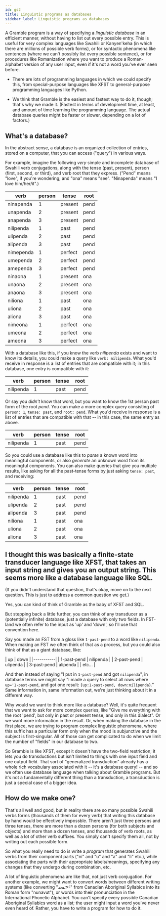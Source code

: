 ```yaml
---
id: gs2
title: Linguistic programs as databases
sidebar_label: Linguistic programs as databases
---
```


A Gramble program is a way of specifying a *linguistic database* in an efficient manner, without having to list out every possible entry.  This is useful for very complex languages like Swahili or Kanyen'keha (in which there are millions of possible verb forms), or for syntactic phenomena like sentences (where we can't possibly list every possible sentence), or for procedures like Romanization where you want to produce a Roman-alphabet version of any user input, even if it's not a word you've ever seen before.

* There are lots of programming languages in which we could specify this, from special-purpose languages like XFST to general-purpose programming languages like Python.

* We think that Gramble is the easiest and fastest way to do it, though; that's why we made it.  (Fastest in terms of development time, at least, and amount of time learning the programming language.  The actual database queries might be faster or slower, depending on a lot of factors.)

## What's a database?  

In the abstract sense, a database is an organized collection of entries, stored on a computer, that you can access ("query") in various ways.  

For example, imagine the following *very* simple and incomplete database of Swahili verb conjugations, along with the tense (past, present), person (first, second, or third), and verb root that they express.  ("Pend" means "love", if you're wondering, and "ona" means "see".  "Ninapenda" means "I love him/her/it".)

| verb  | person | tense | root |
|-----------|--------|-------|-----|
| ninapenda | 1 | present | pend |
| unapenda | 2 | present |  pend |
| anapenda | 3 | present |  pend |
| nilipenda | 1 | past |  pend |
| ulipenda | 2 | past |  pend |
| alipenda | 3 | past | pend |
| nimependa | 1 | perfect | pend |
| umependa | 2 | perfect | pend |
| amependa | 3 | perfect | pend |
| ninaona | 1 | present | ona |
| unaona | 2 | present |  ona |
| anaona| 3 | present |  ona |
| niliona | 1 | past |  ona |
| uliona | 2 | past |  ona |
| aliona | 3 | past | ona |
| nimeona | 1 | perfect | ona |
| umeona | 2 | perfect | ona |
| ameona | 3 | perfect | ona |

With a database like this, if you know the verb *nilipenda* exists and want to know its details, you could make a query like ``verb: nilipenda``.  What you'd receive in response is a list of entries that are compatible with it; in this database, one entry is compatible with it:

| verb  | person | tense | root |
|-----------|--------|-------|-----|
| nilipenda | 1 | past |  pend |

Or say you *didn't* know that word, but you want to know the 1st person past form of the root *pend*.  You can make a more complex query consisting of ``person: 1``, ``tense: past``, and ``root: pend``.  What you'd receive in response is a list of entries that are compatible with that -- in this case, the same entry as above.

| verb  | person | tense | root |
|-----------|--------|-------|-----|
| nilipenda | 1 | past |  pend |

So you could use a database like this to *parse* a known word into meaningful components, or also *generate* an unknown word from its meaningful components.  You can also make queries that give you multiple results, like asking for all the past-tense forms by just asking ``tense: past``, and receiving:

| verb  | person | tense | root |
|-----------|--------|-------|-----|
| nilipenda | 1 | past |  pend |
| ulipenda | 2 | past |  pend |
| alipenda | 3 | past | pend |
| niliona | 1 | past |  ona |
| uliona | 2 | past |  ona |
| aliona | 3 | past | ona |

## I thought this was basically a finite-state transducer language like XFST, that takes an input string and gives you an output string.  This seems more like a database language like SQL.

(If you didn't understand that question, that's okay, move on to the next question.  This is just to address a common question we get.)

Yes, you can kind of think of Gramble as the baby of XFST and SQL.

But stepping back a little further, you can think of any transducer as a (potentially infinite) database, just a database with only two fields.  In FST-land we often refer to the input as 'up' and 'down', so I'll use that convention here.  

Say you made an FST from a gloss like `1-past-pend` to a word like `nilipenda`.  When making an FST we often think of that as a process, but you could also think of that as a giant database, like:

| up | down |
|-----------|
| 1-past-pend | nilipenda |
| 2-past-pend | ulipenda |
| 3-past-pend | alipenda |
| etc... |

And then instead of saying "I put in `1-past-pend` and got `nilipenda`", in database terms we might say "I made a query to select all rows where `up='1-past-pend`, and got one result: `{up:1-past-pend, down:nilipenda}`."  Same information in, same information out, we're just thinking about it in a different way.

Why would we want to think more like a database?  Well, it's quite frequent that we want to ask for more complex queries, like "Give me everything with the root 'pend', but only in past or present tense, and only in this dialect".  Or we want more information in the result.  Or, when making the database in the first place, we are trying to program complex linguistic phenomena, where this suffix has a particular form only when the mood is subjunctive and the subject is first-singular.  All of those can get complicated to do when we limit the number of "fields" in our database to two.

So Gramble is like XFST, except it doesn't have the two-field restriction; it lets you do transductions but isn't limited to things with one input field and one output field.  That sort of "generalized transduction" already has a whole rich vocabulary associated with it -- it's a database query! -- and so we often use database language when talking about Gramble programs.  But it's not a fundamentally different thing than a transduction, a transduction is just a special case of a bigger idea.


## How do we make one?

That's all well and good, but in reality there are so many possible Swahili verbs forms (thousands of them for every verb) that writing this database by hand would be effectively impossble.  There aren't just three persons and three tenses, there are more than a dozen persons (for both subjects and objects) and more than a dozen tenses, and thousands of verb roots, as well as a lot of other verb suffixes.  You simply can't specify them all, not by writing out each possible form.

So what you really need to do is write a *program* that generates Swahili verbs from their component parts ("ni" and "u" and "a" and "li" etc.), while associating the parts with their appropriate labels/meanings, specifying any changes that they undergo during combination, etc. 

A lot of linguistic phenomena are like that, not just verb conjugation.  For another example, we might want to convert words between different writing systems (like converting "ᓄᓇᕗᑦ" from Canadian Aboriginal Syllabics into its Roman form "nunavut"), or words into their pronunciation in the International Phonetic Alphabet.  You can't specify every possible Canadian Aboriginal Syllabics word as a list; the user might input a word you've never even heard of.  Rather, you have to write a program for how to do it.
